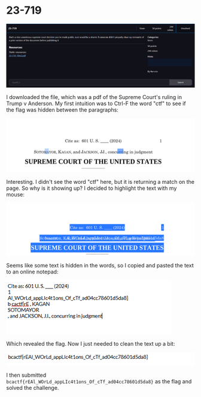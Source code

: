 # 23-719

![](../images/23-719-part-1.png)

I downloaded the file, which was a pdf of the Supreme Court's ruling in Trump v Anderson. My first intuition was to Ctrl-F the word "ctf" to see if the flag was hidden between the paragraphs:

![](../images/23-719-part-2.png)

Interesting. I didn't see the word "ctf" here, but it is returning a match on the page. So why is it showing up? I decided to highlight the text with my mouse:

![](../images/23-719-part-3.png)

Seems like some text is hidden in the words, so I copied and pasted the text to an online notepad:

![](../images/23-719-part-4.png)

Which revealed the flag. Now I just needed to clean the text up a bit:

![](../images/23-719-part-5.png)

I then submitted `bcactf{rEAl_WOrLd_appLIc4t1ons_Of_cTf_ad04cc78601d5da8}` as the flag and solved the challenge.

